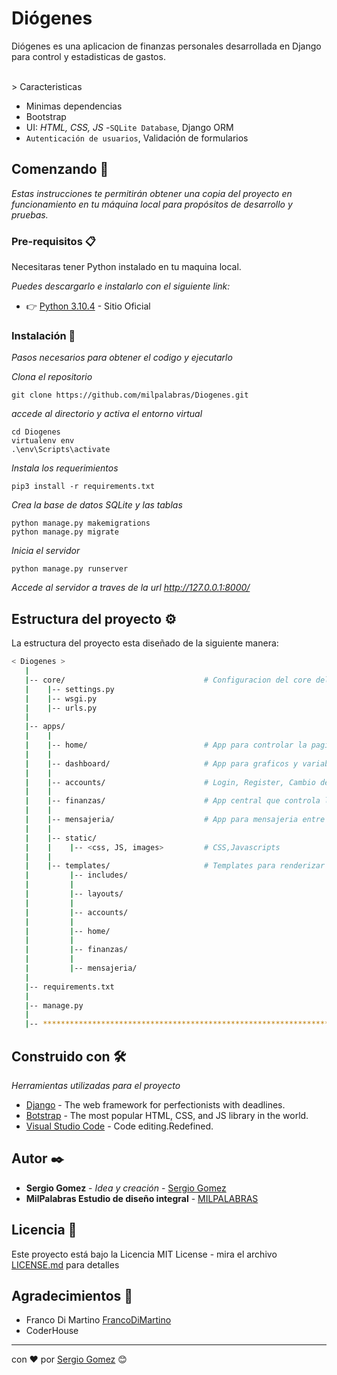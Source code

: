 # Diógenes

Diógenes es una aplicacion de finanzas personales desarrollada en Django para control y estadisticas de gastos.

<br />
> Caracteristicas

- Minimas dependencias
- Bootstrap
- UI: _HTML, CSS, JS_ 
-`SQLite Database`, Django ORM
- `Autenticación de usuarios`, Validación de formularios


## Comenzando 🚀

_Estas instrucciones te permitirán obtener una copia del proyecto en funcionamiento en tu máquina local para propósitos de desarrollo y pruebas._


### Pre-requisitos 📋

Necesitaras tener Python instalado en tu maquina local.

_Puedes descargarlo e instalarlo con el siguiente link:_
- 👉 [Python 3.10.4](https://www.python.org/downloads/release/python-3104/) - Sitio Oficial


### Instalación 🔧

_Pasos necesarios para obtener el codigo y ejecutarlo_

_Clona el repositorio_
```
git clone https://github.com/milpalabras/Diogenes.git
```

_accede al directorio y activa el entorno virtual_
```
cd Diogenes
virtualenv env
.\env\Scripts\activate
```

_Instala los requerimientos_
```
pip3 install -r requirements.txt
```

_Crea la base de datos SQLite y las tablas_
```
python manage.py makemigrations
python manage.py migrate
```



_Inicia el servidor_
```
python manage.py runserver
```

_Accede al servidor a traves de la url http://127.0.0.1:8000/_

## Estructura del proyecto ⚙️

La estructura del proyecto esta diseñado de la siguiente manera:

```bash
< Diogenes >
   |
   |-- core/                               # Configuracion del core del sistio
   |    |-- settings.py                    
   |    |-- wsgi.py                        
   |    |-- urls.py                        
   |
   |-- apps/
   |    |
   |    |-- home/                          # App para controlar la pagina de inicio
   |    |    
   |    |-- dashboard/                     # App para graficos y variables del inicio
   |    |    
   |    |-- accounts/                      # Login, Register, Cambio de contraseña
   |    |
   |    |-- finanzas/                      # App central que controla los registros, cuentas, categorias
   |    |    
   |    |-- mensajeria/                    # App para mensajeria entre usuarios
   |    |
   |    |-- static/
   |    |    |-- <css, JS, images>         # CSS,Javascripts 
   |    |
   |    |-- templates/                     # Templates para renderizar las paginas
   |         |-- includes/                 
   |         |
   |         |-- layouts/                  
   |         |
   |         |-- accounts/                 
   |         |
   |         |-- home/                     
   |         |
   |         |-- finanzas/                 
   |         |
   |         |-- mensajeria/               
   |
   |-- requirements.txt                     
   |
   |-- manage.py                            
   |
   |-- ************************************************************************
```




## Construido con 🛠️

_Herramientas utilizadas para el proyecto_

* [Django](https://www.djangoproject.com/) - The web framework for perfectionists with deadlines.
* [Botstrap](https://getbootstrap.com/) - The most popular HTML, CSS, and JS library in the world.
* [Visual Studio Code](https://code.visualstudio.com/) - Code editing.Redefined.


## Autor ✒️


* **Sergio Gomez** - *Idea y creación* - [Sergio Gomez](https://github.com/milpalabras)
* **MilPalabras Estudio de diseño integral** - [MILPALABRAS](http://milpalabras.com.ar/)


## Licencia 📄

Este proyecto está bajo la Licencia MIT License - mira el archivo [LICENSE.md](LICENSE.md) para detalles

## Agradecimientos  🎁

* Franco Di Martino [FrancoDiMartino](https://github.com/FrancoDiMartino)
* CoderHouse 

---
con ❤️ por [Sergio Gomez](https://github.com/milpalabras) 😊